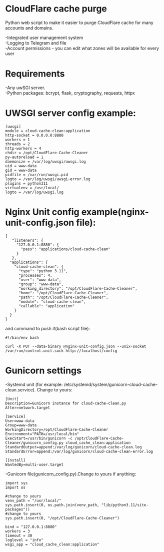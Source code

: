 # CloudFlare cache purge 

Python web script to make it easier to purge CloudFlare cache for many accounts and domains.  

-Integrated user management system  
-Logging to Telegram and file  
-Account permissions - you can edit what zones will be available for every user  

# Requirements

-Any uwSGI server.  
-Python packages: bcrypt, flask, cryptography, requests, httpx

# UWSGI server config example:  
```
[uwsgi]
module = cloud-cache-clean:application
http-socket = 0.0.0.0:8880
workers = 1
threads = 2
http-workers = 4
chdir = /opt/CloudFlare-Cache-Cleaner
py-autoreload = 1
daemonize = /var/log/uwsgi/uwsgi.log
uid = www-data
gid = www-data
pidfile = /var/run/uwsgi.pid
logto = /var/log/uwsgi/uwsgi-error.log
plugins = python311
virtualenv = /usr/local/
logto = /var/log/uwsgi.log
```  
# Nginx Unit config example(nginx-unit-config.json file):
```
{
   "listeners": {
     "127.0.0.1:8880": {
       "pass": "applications/cloud-cache-clean"
     }
   },
  "applications": {
    "cloud-cache-clean": {
      "type": "python 3.11",
      "processes": 4,
      "user": "www-data",
      "group": "www-data",
      "working_directory": "/opt/CloudFlare-Cache-Cleaner",
      "home": "/opt/CloudFlare-Cache-Cleaner",
      "path": "/opt/CloudFlare-Cache-Cleaner",
      "module": "cloud-cache-clean",
      "callable": "application"
    }
  }
}
```
  
and command to push it(bash script file):  
```
#!/bin/env bash  
  
curl -X PUT --data-binary @nginx-unit-config.json --unix-socket /var/run/control.unit.sock http://localhost/config  
```  
# Gunicorn settings  
-Systemd unit (for example: /etc/systemd/system/gunicorn-cloud-cache-clean.service). Change to yours:
```
[Unit]
Description=Gunicorn instance for cloud-cache-clean.py
After=network.target

[Service]
User=www-data
Group=www-data
WorkingDirectory=/opt/CloudFlare-Cache-Cleaner
Environment="PATH=/usr/local/bin"
ExecStart=/usr/bin/gunicorn -c /opt/CloudFlare-Cache-Cleaner/gunicorn_config.py cloud_cache_clean:application
StandardOutput=append:/var/log/gunicorn/cloud-cache-clean.log
StandardError=append:/var/log/gunicorn/cloud-cache-clean-error.log

[Install]
WantedBy=multi-user.target
```
-Gunicorn file(gunicorn_config.py).Change to yours if anything:  
```
import sys
import os

#change to yours
venv_path = "/usr/local/"
sys.path.insert(0, os.path.join(venv_path, "lib/python3.11/site-packages"))
#change to yours
sys.path.insert(0, "/opt/CloudFlare-Cache-Cleaner")

bind = "127.0.0.1:8880"
workers = 3
timeout = 30
loglevel = "info"
wsgi_app = "cloud_cache_clean:application"

```
  